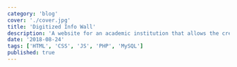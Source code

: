 ```yaml
---
category: 'blog'
cover: './cover.jpg'
title: 'Digitized Info Wall'
description: 'A website for an academic institution that allows the creation of the group, chat, share news and announcements.'
date: '2018-08-24'
tags: ['HTML', 'CSS', 'JS', 'PHP', 'MySQL']
published: true
---
```


